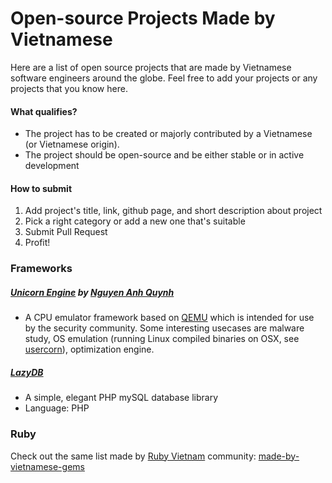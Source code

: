 # Open-source Projects Made by Vietnamese

Here are a list of open source projects that are made by Vietnamese software engineers around the globe. Feel free to add your projects or any projects that you know here.

#### What qualifies?

* The project has to be created or majorly contributed by a Vietnamese (or Vietnamese origin).
* The project should be open-source and be either stable or in active development

#### How to submit

1. Add project's title, link, github page, and short description about project
2. Pick a right category or add a new one that's suitable
3. Submit Pull Request
4. Profit!

### Frameworks

##### [Unicorn Engine](http://unicorn-engine.org) by [Nguyen Anh Quynh](http://github.com/aquynh)
* A CPU emulator framework based on [QEMU](http://qemu.org) which is intended for
use by the security community. Some interesting usecases are malware study, OS
emulation (running Linux compiled binaries on OSX, see [usercorn](
https://github.com/lunixbochs/usercorn)), optimization engine.

##### [LazyDB](https://github.com/nvquanghuy/lazydb)
* A simple, elegant PHP mySQL database library
* Language: PHP

### Ruby

Check out the same list made by [Ruby Vietnam](http://ruby.org.vn/) community: [made-by-vietnamese-gems](https://github.com/ruby-vietnam/made-by-vietnamese-gems)
